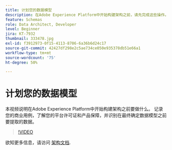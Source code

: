 ```yaml
---
title: 计划您的数据模型
description: 在Adobe Experience Platform中开始构建架构之前，请先完成这些操作。
feature: Schemas
role: Data Architect, Developer
level: Beginner
jira: KT-7932
thumbnail: 333478.jpg
exl-id: f3912973-0f15-4113-8706-6a36b6d24c17
source-git-commit: 42427df298e2c5ae734ce050e935378db51e66a1
workflow-type: tm+mt
source-wordcount: '75'
ht-degree: 50%

---
```


# 计划您的数据模型

本视频说明在Adobe Experience Platform中开始构建架构之前要做什么。 记录您的商业用例，了解您的平台许可证和产品保障，并识别在最终确定数据模型之前要提取的数据。

>[!VIDEO](https://video.tv.adobe.com/v/333478?quality=12&learn=on)

欲知更多信息，请访问 [架构文档](https://experienceleague.adobe.com/docs/experience-platform/xdm/home.html?lang=zh-Hans).
